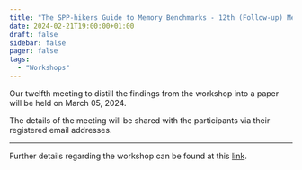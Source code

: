 ```yaml
---
title: "The SPP-hikers Guide to Memory Benchmarks - 12th (Follow-up) Meeting"
date: 2024-02-21T19:00:00+01:00
draft: false
sidebar: false
pager: false
tags:
  - "Workshops"
---
```


Our twelfth meeting to distill the findings from the workshop into a paper will be held on March 05, 2024.

The details of the meeting will be shared with the participants via their registered email addresses.

---

Further details regarding the workshop can be found at this [link](/posts/mini-workshop_2023).
